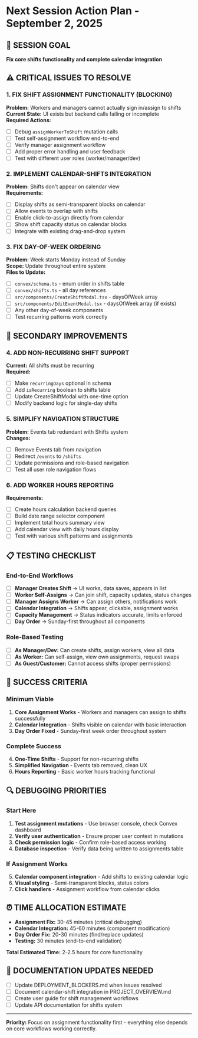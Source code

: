 # Next Session Action Plan - September 2, 2025

## 🎯 SESSION GOAL
**Fix core shifts functionality and complete calendar integration**

## ⚠️ CRITICAL ISSUES TO RESOLVE

### 1. **FIX SHIFT ASSIGNMENT FUNCTIONALITY** (BLOCKING)
**Problem:** Workers and managers cannot actually sign in/assign to shifts  
**Current State:** UI exists but backend calls failing or incomplete  
**Required Actions:**
- [ ] Debug `assignWorkerToShift` mutation calls
- [ ] Test self-assignment workflow end-to-end  
- [ ] Verify manager assignment workflow
- [ ] Add proper error handling and user feedback
- [ ] Test with different user roles (worker/manager/dev)

### 2. **IMPLEMENT CALENDAR-SHIFTS INTEGRATION**
**Problem:** Shifts don't appear on calendar view  
**Requirements:**
- [ ] Display shifts as semi-transparent blocks on calendar
- [ ] Allow events to overlap with shifts  
- [ ] Enable click-to-assign directly from calendar
- [ ] Show shift capacity status on calendar blocks
- [ ] Integrate with existing drag-and-drop system

### 3. **FIX DAY-OF-WEEK ORDERING** 
**Problem:** Week starts Monday instead of Sunday  
**Scope:** Update throughout entire system  
**Files to Update:**
- [ ] `convex/schema.ts` - enum order in shifts table
- [ ] `convex/shifts.ts` - all day references
- [ ] `src/components/CreateShiftModal.tsx` - daysOfWeek array
- [ ] `src/components/EditEventModal.tsx` - daysOfWeek array (if exists)
- [ ] Any other day-of-week components
- [ ] Test recurring patterns work correctly

## 🔧 SECONDARY IMPROVEMENTS

### 4. **ADD NON-RECURRING SHIFT SUPPORT**
**Current:** All shifts must be recurring  
**Required:**
- [ ] Make `recurringDays` optional in schema
- [ ] Add `isRecurring` boolean to shifts table
- [ ] Update CreateShiftModal with one-time option
- [ ] Modify backend logic for single-day shifts

### 5. **SIMPLIFY NAVIGATION STRUCTURE**
**Problem:** Events tab redundant with Shifts system  
**Changes:**
- [ ] Remove Events tab from navigation
- [ ] Redirect `/events` to `/shifts` 
- [ ] Update permissions and role-based navigation
- [ ] Test all user role navigation flows

### 6. **ADD WORKER HOURS REPORTING**
**Requirements:**
- [ ] Create hours calculation backend queries
- [ ] Build date range selector component
- [ ] Implement total hours summary view
- [ ] Add calendar view with daily hours display
- [ ] Test with various shift patterns and assignments

## 📋 TESTING CHECKLIST

### End-to-End Workflows
- [ ] **Manager Creates Shift** → UI works, data saves, appears in list
- [ ] **Worker Self-Assigns** → Can join shift, capacity updates, status changes  
- [ ] **Manager Assigns Worker** → Can assign others, notifications work
- [ ] **Calendar Integration** → Shifts appear, clickable, assignment works
- [ ] **Capacity Management** → Status indicators accurate, limits enforced
- [ ] **Day Order** → Sunday-first throughout all components

### Role-Based Testing
- [ ] **As Manager/Dev:** Can create shifts, assign workers, view all data
- [ ] **As Worker:** Can self-assign, view own assignments, request swaps
- [ ] **As Guest/Customer:** Cannot access shifts (proper permissions)

## 🚀 SUCCESS CRITERIA

### Minimum Viable
1. **Core Assignment Works** - Workers and managers can assign to shifts successfully
2. **Calendar Integration** - Shifts visible on calendar with basic interaction
3. **Day Order Fixed** - Sunday-first week order throughout system

### Complete Success  
4. **One-Time Shifts** - Support for non-recurring shifts
5. **Simplified Navigation** - Events tab removed, clean UX
6. **Hours Reporting** - Basic worker hours tracking functional

## 🔍 DEBUGGING PRIORITIES

### Start Here
1. **Test assignment mutations** - Use browser console, check Convex dashboard
2. **Verify user authentication** - Ensure proper user context in mutations
3. **Check permission logic** - Confirm role-based access working
4. **Database inspection** - Verify data being written to assignments table

### If Assignment Works
5. **Calendar component integration** - Add shifts to existing calendar logic
6. **Visual styling** - Semi-transparent blocks, status colors
7. **Click handlers** - Assignment workflow from calendar clicks

## ⏰ TIME ALLOCATION ESTIMATE

- **Assignment Fix:** 30-45 minutes (critical debugging)
- **Calendar Integration:** 45-60 minutes (component modification)  
- **Day Order Fix:** 20-30 minutes (find/replace updates)
- **Testing:** 30 minutes (end-to-end validation)

**Total Estimated Time:** 2-2.5 hours for core functionality

## 📝 DOCUMENTATION UPDATES NEEDED

- [ ] Update DEPLOYMENT_BLOCKERS.md when issues resolved
- [ ] Document calendar-shift integration in PROJECT_OVERVIEW.md  
- [ ] Create user guide for shift management workflows
- [ ] Update API documentation for shifts system

---

**Priority:** Focus on assignment functionality first - everything else depends on core workflows working correctly.